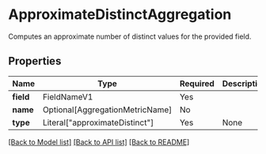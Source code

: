 # ApproximateDistinctAggregation

Computes an approximate number of distinct values for the provided field.

## Properties
| Name | Type | Required | Description |
| ------------ | ------------- | ------------- | ------------- |
**field** | FieldNameV1 | Yes |  |
**name** | Optional[AggregationMetricName] | No |  |
**type** | Literal["approximateDistinct"] | Yes | None |


[[Back to Model list]](../../../README.md#models-v2-link) [[Back to API list]](../../../README.md#documentation-for-api-endpoints) [[Back to README]](../../../README.md)

